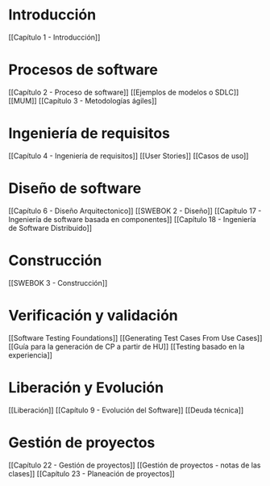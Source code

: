 # Introducción

[[Capítulo 1 - Introducción]]

# Procesos de software
[[Capítulo 2 - Proceso de software]]
	[[Ejemplos de modelos o SDLC]]
	[[MUM]]
[[Capítulo 3 - Metodologías ágiles]]

# Ingeniería de requisitos

[[Capítulo 4 - Ingeniería de requisitos]]
	[[User Stories]]
	[[Casos de uso]]

# Diseño de software

[[Capítulo 6 - Diseño Arquitectonico]]
[[SWEBOK 2 - Diseño]]
[[Capítulo 17 - Ingeniería de software basada en componentes]]
[[Capítulo 18 - Ingeniería de Software Distribuido]]

# Construcción

[[SWEBOK 3 - Construcción]]

# Verificación y validación

[[Software Testing Foundations]]
	[[Generating Test Cases From Use Cases]]
	[[Guía para la generación de CP a partir de HU]]
	[[Testing basado en la experiencia]]

# Liberación y Evolución

[[Liberación]]
[[Capítulo 9 - Evolución del Software]]
[[Deuda técnica]]

# Gestión de proyectos

[[Capítulo 22 - Gestión de proyectos]]
[[Gestión de proyectos - notas de las clases]]
[[Capítulo 23 - Planeación de proyectos]]



